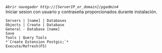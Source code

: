 *`Abrir navegador http://[ServerIP_or_domain]/pgadmin4`* </br>
Iniciar sesion con usuario y contraseña proporcionados durante instalación.
```
Servers | [name] | Databases
Objects | Create | Database
General - Database [name]
Save
Tools | Query Tools
*`Create Extension Postgis;`*
Execute/Refresh(F5)
```

